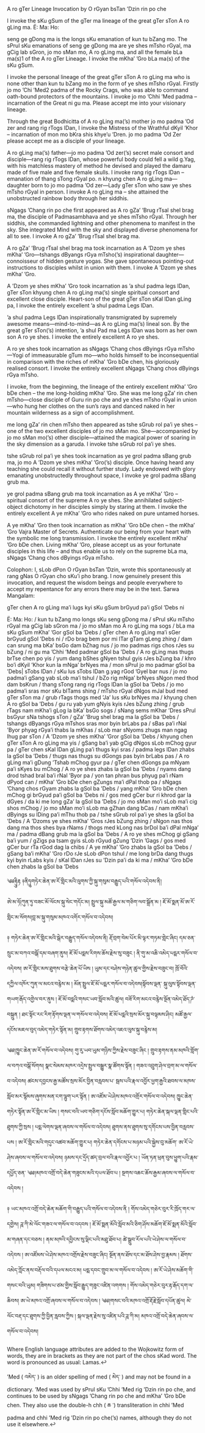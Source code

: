 A ro gTer Lineage Invocation
by O rGyan bsTan ’Dzin rin po che

I invoke the sKu gSum of the gTer ma lineage of the great gTer sTon A ro gLing ma. Ë: Ma: Ho:

seng ge gDong ma is the longs sKu emanation of kun tu bZang mo. The sPrul sKu emanations of seng ge gDong ma are ye shes mTsho rGyal, ma gCig lab sGron, jo mo sMan mo, A ro gLing ma, and all the female bLa ma(s)1 of the A ro gTer Lineage. I invoke the mKha’ ’Gro bLa ma(s) of the sKu gSum.

I invoke the personal lineage of the great gTer sTon A ro gLing ma who is none other than kun tu bZang mo in the form of ye shes mTsho rGyal. Firstly jo mo ’Chi ’Med2 padma of the Rocky Crags, who was able to command oath-bound protectors of the mountains. I invoke jo mo ’Chhi ’Med padma – incarnation of the Great ni gu ma. Please accept me into your visionary lineage.

Through the great Bodhicitta of A ro gLing ma(’s) mother jo mo padma ’Od zer and rang rig rTogs lDan, I invoke the Mistress of the Wrathful dKyil ’Khor – incarnation of mon mo bKra shis khye’u ’Dren. jo mo padma ’Od Zer please accept me as a disciple of your lineage.

A ro gLing ma(’s) father—jo mo padma ’Od zer(’s) secret male consort and disciple—rang rig rTogs lDan, whose powerful body could fell a wild g.Yag, with his matchless mastery of method he devised and played the damaru made of five male and five female skulls. I invoke rang rig rTogs lDan – emanation of thang sTong rGyal po.
n
khyung chen A ro gLing ma—daughter born to jo mo padma ’Od zer—Lady gTer sTon who saw ye shes mTsho rGyal in person. I invoke A ro gLing ma – she attained the unobstructed rainbow body through her siddhis.

sNgags ’Chang rin po che first appeared as A ro gZa’ ’Brug rTsal shel brag ma, the disciple of Padmasambhava and ye shes mTsho rGyal. Through her siddhis, she commanded lightning and other phenomena to manifest in the sky. She integrated Mind with the sky and displayed diverse phenomena for all to see. I invoke A ro gZa’ ’Brug rTsal shel brag ma.

A ro gZa’ ’Brug rTsal shel brag ma took incarnation as A ’Dzom ye shes mKha’ ’Gro—tshangs dByangs rGya mTsho(’s) inspirational daughter—connoisseur of hidden gesture yogas. She gave spontaneous pointing-out instructions to disciples whilst in union with them. I invoke A ’Dzom ye shes mKha’ ’Gro.

A ’Dzom ye shes mKha’ ’Gro took incarnation as ’a shul padma legs lDan, gTer sTon khyung chen A ro gLing ma(’s) single spiritual consort and excellent close disciple. Heart-son of the great gTer sTon sKal lDan gLing pa, I invoke the entirely excellent ’a shul padma Legs lDan.

’a shul padma Legs lDan inspirationally transmigrated by supremely awesome means—mind-to-mind—as A ro gLing ma(’s) lineal son. By the great gTer sTon(’s) intention, ’a shul Pad ma Legs lDan was born as her own son A ro ye shes. I invoke the entirely excellent A ro ye shes.

A ro ye shes took incarnation as sNgags ’Chang chos dByings rGya mTsho—Yogi of immeasurable gTum mo—who holds himself to be inconsequential in comparison with the riches of mKha’ ’Gro bDe chen, his gloriously realised consort. I invoke the entirely excellent sNgags ’Chang chos dByings rGya mTsho.

I invoke, from the beginning, the lineage of the entirely excellent mKha’ ’Gro bDe chen – the me long-holding mKha’ ’Gro. She was me long gZa’ rin chen mTsho—close disciple of Guru rin po che and ye shes mTsho rGyal in union—who hung her clothes on the sun’s rays and danced naked in her mountain wilderness as a sign of accomplishment.

me long gZa’ rin chen mTsho then appeared as tshe sGrub rol pa’i ye shes – one of the two excellent disciples of jo mo sMan mo. She—accompanied by jo mo sMan mo(’s) other disciple—attained the magical power of soaring in the sky dimension as a garuda. I invoke tshe sGrub rol pa’i ye shes.

tshe sGrub rol pa’i ye shes took incarnation as ye grol padma sBang grub ma, jo mo A ’Dzom ye shes mKha’ ’Gro(’s) disciple. Once having heard any teaching she could recall it without further study. Lady endowed with glory emanating unobstructedly throughout space, I invoke ye grol padma sBang grub ma.

ye grol padma sBang grub ma took incarnation as A ye mKha’ ’Gro – spiritual consort of the supreme A ro ye shes. She annihilated subject-object dichotomy in her disciples simply by staring at them. I invoke the entirely excellent A ye mKha’ ’Gro who rides naked on pure untamed horses.

A ye mKha’ ’Gro then took incarnation as mKha’ ’Gro bDe chen – the mKha’ ’Gro Vajra Master of Secrets. Authenticate our being from your heart with the symbolic me long transmission. I invoke the entirely excellent mKha’ ’Gro bDe chen. Living mKha’ ’Gro, please accept us as your fortunate disciples in this life – and thus enable us to rely on the supreme bLa ma, sNgags ’Chang chos dByings rGya mTsho.

Colophon:
I, sLob dPon O rGyan bsTan ’Dzin, wrote this spontaneously at rang gNas O rGyan cho sKu’i pho brang. I now genuinely present this invocation, and request the wisdom beings and people everywhere to accept my repentance for any errors there may be in the text.
Sarwa Mangalam:

gTer chen A ro gLing ma’i lugs kyi sKu gSum brGyud pa’i gSol ’Debs ni

Ë: Ma: Ho: / kun tu bZang mo longs sKu seng gDong ma / sPrul sKu mTsho rGyal ma gCig lab sGron ma / jo mo sMan mo A ro gLing ma sogs / bLa ma sKu gSum mKha’ ’Gor gSol ba ’Debs / gTer chen A ro gLing ma’i sGer brGyud gSol ’Debs ni / rDo brag bem por mi lTar gTam gLeng zhing / dam can srung ma bKa’ bsGo dam bZhag nus / jo mo padmas rigs chos rJes su bZung / ni gu ma ’Chhi ’Med padmar gSol ba ’Debs / A ro gLing mas thugs brTse chen po yis / yum dang bShes gNyen tshul gyis rJes bZung ba / khro bo’i dKyil ’Khor kun la mNga’ brNyes ma / mon sPrul jo mo padmar gSol ba ’Debs| sTobs lDan / sKu lus sTobs lDan g.yag rGod ’Gyel bar nus / jo mo padma’i gSang yab sLob ma’i tshul / bZo rig mNga’ brNyes sNgon med thod dam bsKrun / thang sTong rang rig rTogs lDan la gSol ba ’Debs / jo mo padma’i sras mor sKu blTams shing / mTsho rGyal dNgos mJal bud med gTer sTon ma / grub rTags thogs med ’Ja’ lus sKu brNyes ma / khyung chen A ro gSol ba ’Debs / gu ru yab yum gNyis kyis rJes bZung zhing / grub rTags nam mKha’i gLog la bKa’ bsGo sogs / sNang sems mKhar ’Dres sPrul bsGyur sNa tshogs sTon / gZa’ ’Brug shel brag ma la gSol ba ’Debs / tshangs dByangs rGya mTshos sras mor byin brLabs pa / sBas pa’i rNal ’Byor phyag rGya’i thabs la mKhas / sLob mar sNyoms zhugs man ngag lhug par sTon / A ’Dzom ye shes mKha’ ’Gror gSol ba ’Debs / khyung chen gTer sTon A ro gLing ma yis / gSang ba’i yab gCig dNgos sLob mChog gyur pa / gTer chen sKal lDan gLing pa’i thugs kyi sras / padma legs lDan zhabs la gSol ba ’Debs / thugs nas thugs su dGongs pas byin brLabs pas / A ro gLing ma’i gDung ’Tshab mChog gyur pa / gTer chen dGongs pa mNyam pa’i sKyes bu mChog / A ro ye shes zhabs la gSol ba ’Debs / nyams dang drod tshad bral ba’i rNal ’Byor pa / yon tan phran bus phyug pa’i rNam dPyod can / mKha’ ’Gro bDe chen gZungs ma’i dPal thob pa / sNgags ’Chang chos rGyam zhabs la gSol ba ’Debs / yang mKha’ ’Gro bDe chen mChog gi brGyud pa’i gSol ba ’Debs ni / gos med gCer bur ri khrod gar la dGyes / da ki me long gZa’ la gSol ba ’Debs / jo mo sMan mo’i sLob ma’i cig shos mChog / jo mo sMan mo’i sLob ma gZhan dang bCas / nam mKha’i dByings su lDing pa’i mThu thob pa / tshe sGrub rol pa’i ye shes la gSol ba ’Debs / A ’Dzoms ye shes mKha’ ’Gros rJes bZung zhing / sNgon nas thos dang ma thos shes bya rNams / thogs med kLong nas brDol ba’i dPal mNga’ ma / padma dBang grub ma la gSol ba ’Debs / A ro ye shes mChog gi gSang ba’i yum / gZigs pa tsam gyis sLob rGyud gZung ’Dzin ’Gags / gos med gCer bur rTa rGod dag la chibs / A ye mKha’ ’Gro zhabs la gSol ba ’Debs / gSang ba’i mKha’ ’Gro rDo rJe sLob dPon tshul / me long brDa dang thugs kyi byin rLabs kyis / sKal lDan rJes su ’Dzin pa’i da ki ma / mKha’ ’Gro bDe chen zhabs la gSol ba ’Debs

​༄༅རྟིུུརྟ ༈ནིཧུུགཏེར་ཆེན་ཨ་རོ་གླིང་མའི་ལུགས་ཀྱི་སྐུ་གསུམ་བརྒྱུད་པའི་གསོལ་འདེབས་ནི།

ཨེ་མ་ཧོ།ཀུན་ཏུ་བཟང་མོ་ལོངས་སྐུ་སེང་གདོང་མ། སྤྲུལ་སྐུ་མཚོ་རྒྱལ་མ་གཅིག་ལབ་སྒྲོན་མ ། ཇོ་མོ་སྨན་མོ་ཨ་རོ་གླིང་མ་སོགས།བླ་མ་སྐུ་གསུམ་མཁའ་འགོར་གསོལ་བ་འདེབས།

༈ གཏེར་ཆེན་ཨ་རོ་གླིང་མའི་སྒེར་བརྒྱུད་གསོལ་འདེབས་ནི། རྡོ་བྲག་བེམ་པོར་མི་ལྟར་གཏམ་གླེང་ཞིང། དམ་ཅན་སྲུང་མ་བཀའ་བསྒོ་དམ་བཞག་ནུས། ཇོ་མོ་པདྨས་རིགས་ཆོས་རྗེས་སུ་བཟུང ། ནི་གུ་མ་འཆི་འམེད་པདྨར་གསོལ་བ་འདེབས། ཨ་རོ་གླིང་མས་ཐུགས་བརྩེ་ཆེན་པོ་ཡིས ། ཡུམ་དང་བཤེས་གཉེན་ཚུལ་གྱིས་རྗེས་བཟུང་བ། ཁྲོ་བོའི་དཀྱིལ་འཁོར་ཀུན་ལ་མངའ་བརྙེས་མ ། མོན་སྤྲུལ་ཇོ་མོ་པདྨར་གསོལ་བ་འདེབས།སྟོབས་ལྡན་ སྐུ་ལུས་སྟོབས་ལྡན་གཡག་རྒོད་འགྱེལ་བར་ནུས ། ཇོ་མོ་བདྨའི་གསང་ཡབ་སློབ་མའི་ཚུལ། བཟོ་རིག་མངའ་བརྙེས་སྔོན་འམེད་ཐོད་ཌཾ་བསྐྲུན ། ཐང་སྟོང་རང་རིག་རྟོགས་ལྡན་ལ་གསོལ་བ་འདེབས། ཇོ་མོ་པདྨའི་སྲས་མོར་སྐུ་བལྟམས་ཤིང། མཚོ་རྒྱལ་ དངོས་མཇལ་བུད་འམེད་གཏེར་སྟོན་མ། གྲུབ་རྟགས་ཐོགས་འམེད་འཇའ་ལུས་སྐུ་བརྙེས་མ།

༄༅།ཁྱུང་ཆེན་ཨ་རོ་གསོལ་བ་འདེབས། གུ་རུ་ཡབ་ཡུམ་གཉིས་ཀྱིས་རྗེས་བཟུང་ཞིང ། གྲུབ་རྟགས་ནམ་མཁའི་གློག་ལ་བཀའ་བསྒོ་སོགས། སྣང་སེམས་མཁར་འདྲེས་སྤྲུལ་བསྒྱུར་སྣ་ཚོགས་སྟོན ། གཟའ་འབྲུག་ཤེལ་བྲག་མ་ལ་གསོལ་བ་འདེབས། ཚངས་དབྱངས་རྒྱ་མཚོས་སྲས་མོར་བྱིན་བརླབས་པ་ སྦས་པའི་རྣལ་འབྱོར་ཕྱག་རྒྱའི་ཐབས་ལ་མཁས་ སློབ་མར་སྙོམས་ཞུགས་མན་ངག་ལྷུག་པར་སྟོན ། ཨ་འཛོམ་ཡེ་ཤེས་མཁའ་འགྲོར་གསོལ་བ་འདེབས། ཁྱུང་ཆེན་གཏེར་སྟོན་ཨ་རོ་གླིང་མ་ཡིས ། གསང་བའི་ཡབ་གཅིག་དངོས་སློབ་མཆོག་གྱུར་པ། གཏེར་ཆེན་སྐལ་ལྡན་གླིང་པའི་ཐུགས་ཀྱི་སྲས ། པདྨ་ལེགས་ལྡན་ཞབས་ལ་གསོལ་བ་འདེབས། ཐུགས་ནས་ཐུགས་སུ་དགོངས་པས་བྱིན་བརླབས་པས ། ཨ་རོ་གླིང་མའི་གདུང་འཚབ་མཆོག་གྱུར་པ། གཏེར་ཆེན་དགོངས་པ་མཉམ་པའི་སྐྱེས་བུ་མཆོག་ ཨ་རོ་ཡེ་ཤེས་ཞབས་ལ་གསོལ་བ་འདེབས། ཉམས་དང་དྲོད་ཚད་བྲལ་བའི་རྣལ་འབྱོར་པ ། ཡོན་ཏན་ཕྲན་བུས་ཕྱུག་པའི་རྣམ་དཔྱོད་ཅན་ ༄༅།མཁའ་འགྲོ་བདེ་ཆེན་གཟུངས་མའི་དཔལ་ཐོབ་པ ། སྔགས་འཆང་ཆོས་རྒྱམ་ཞབས་ལ་གསོལ་བ་འདེབས །

༈ ཡང་མཁའ་འགྲོ་བདེ་ཆེན་མཆོག་གི་བརྒྱུད་པའི་གསོལ་བ་འདེབས་ནི ། གོས་འམེད་གཅེར་བུར་རི་ཁྲོད་གར་ལ་དགྱེས། ཌཱ་ཀི་མེ་ལོང་གཟའ་ལ་གསོལ་བ་འདབས ། ཇོ་མོ་སྨན་མོའི་སློབ་མའི་ཅིག་ཤོས་མཆོག་ཇོ་མོ་སྨན་མོའི་སློབ་མ་གཞན་དང་བཅས ། ནམ་མཁའི་དབྱིངས་སུ་ལྡིང་པའི་མཐུ་ཐོབ་པ། ཚེ་སྒྲུབ་རོལ་པའི་ཡེ་ཤེས་ལ་གསོལ་བ་འདེབས ། ཨ་འཛོམས་ཡེ་ཤེས་མཁའ་འགྲོས་རྗེས་བཟུང་ཞིང། སྔོན་ནས་ཐོས་དང་མ་ཐོས་ཤེས་བྱ་རྣམས ། ཐོགས་འམེད་ཀློང་ནས་བརྡོལ་བའི་དཔལ་མངའ་མ། པདྨ་དབང་གྲུབ་མ་ལ་གསོལ་བ་འདེབས ། ཨ་རོ་ཡེ་ཤེས་མཆོག་གི་གསང་བའི་ཡུམ། གཟིགས་པ་ཙམ་གྱིས་སློབ་རྒྱུད་གཟུང་འཛིན་འགགས ། གོས་འམེད་གཅེར་བུར་རྟ་རྒོད་དག་ལ་ཆིབས། ཨ་ཡེ་མཁའ་འགྲོ་ཞབས་ལ་གསོལ་བ་འདེབས ། ༄༅།གསང་བའི་མཁའ་འགྲོ་རྡོ་རྗེ་སློབ་དཔོན་ཚུལ། མེ་ལོང་བརྡ་དང་ཐུགས་ཀྱི་བྱིན་རླབས་ཀྱིས ། སྐལ་ལྡན་རྗེས་སུ་འཛིན་པའི་ཌཱ་ཀི་མ། མཁའ་འགྲོ་བདེ་ཆེན་ཞབས་ལ་གསོལ་བ་འདེབས།

Where English language attributes are added to the Wojkowitz form of words, they are in brackets as they are not part of the chos sKad word. The word is pronounced as usual: Lamas.↩︎

’Med ( འམེད་ ) is an older spelling of med ( མེད་ ) and may not be found in a dictionary. ’Med was used by sPrul sKu ’Chhi ’Med rig ’Dzin rin po che, and continues to be used by sNgags ’Chang rin po che and mKha’ ’Gro bDe chen. They also use the double-h chh ( ཆ ་) transliteration in chhi ’Med padma and chhi ’Med rig ’Dzin rin po che(’s) names, although they do not use it elsewhere.↩︎

